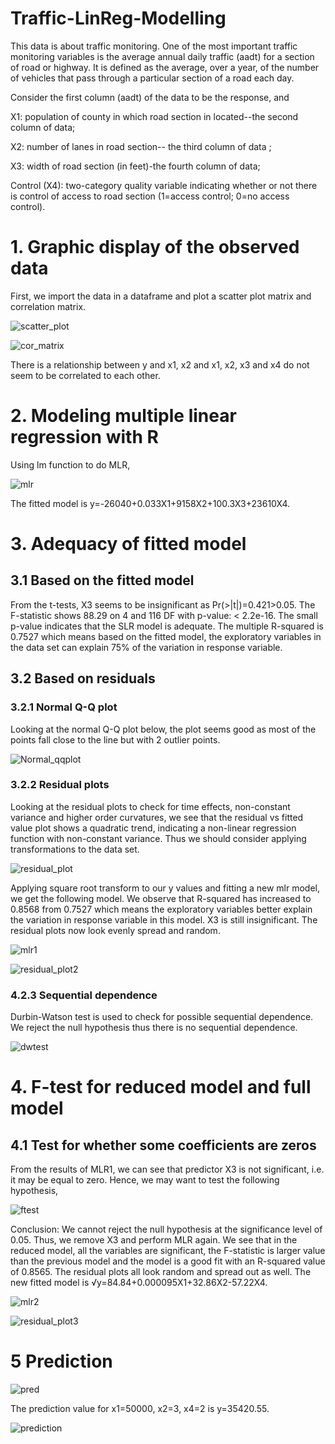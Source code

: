 # Traffic-LinReg-Modelling
This data is about traffic monitoring. One of the most important traffic monitoring variables is the average annual daily traffic (aadt) for a section of road or highway. 
It is defined as the average, over a year, of the number of vehicles that pass through a particular section of a road each day.

Consider the first column (aadt) of the data to be the response, and

X1: population of county in which road section in located--the second column of data;

X2: number of lanes in road section-- the third column of data ;

X3: width of road section (in feet)-the fourth column of data;

Control (X4): two-category quality variable indicating whether or not there is control of access to road section (1=access control; 0=no access control). 

# 1. Graphic display of the observed data
First, we import the data in a dataframe and plot a scatter plot matrix and correlation
matrix.

![scatter_plot](./img/scatter_plot.png)

![cor_matrix](./img/cor_matrix.png)

There is a relationship between y and x1, x2 and x1, x2, x3 and x4 do not seem to be correlated to each other. 

# 2. Modeling multiple linear regression with R
Using lm function to do MLR,

![mlr](./img/mlr.png)

The fitted model is y=-26040+0.033X1+9158X2+100.3X3+23610X4.

# 3. Adequacy of fitted model
## 3.1 Based on the fitted model
From the t-tests, X3 seems to be insignificant as Pr(>|t|)=0.421>0.05.
The F-statistic shows 88.29 on 4 and 116 DF with p-value: < 2.2e-16. The small p-value indicates that the SLR model is adequate.
The multiple R-squared is 0.7527 which means based on the fitted model, the exploratory variables in the data set can explain 75% of the variation in response variable.

## 3.2 Based on residuals
### 3.2.1 Normal Q-Q plot
Looking at the normal Q-Q plot below, the plot seems good as most of the points fall close to the line but with 2 outlier points.

![Normal_qqplot](./img/Normal_qqplot.png)

### 3.2.2 Residual plots
Looking at the residual plots to check for time effects, non-constant variance and higher order curvatures, we see that the residual vs fitted value plot shows a quadratic trend, indicating a non-linear regression function with non-constant variance. Thus we should consider applying transformations to the data set.

![residual_plot](./img/residual_plot.png)

Applying square root transform to our y values and fitting a new mlr model, we get the following model. We observe that R-squared has increased to 0.8568 from 0.7527 which means the exploratory variables better explain the variation in response variable in this model. X3 is still insignificant. The residual plots now look evenly spread and random.

![mlr1](./img/mlr1.png)

![residual_plot2](./img/residual_plot2.png)

### 4.2.3 Sequential dependence
Durbin-Watson test is used to check for possible sequential dependence. We reject the null hypothesis thus there is no sequential dependence.

![dwtest](./img/dwtest.png)

# 4. F-test for reduced model and full model
## 4.1 Test for whether some coefficients are zeros
From the results of MLR1, we can see that predictor X3 is not significant, i.e. it may be equal to zero. Hence, we may want to test the following hypothesis,

![ftest](./img/ftest.png)

Conclusion: We cannot reject the null hypothesis at the significance level of 0.05. 
Thus, we remove X3 and perform MLR again. We see that in the reduced model, all the variables are significant, the F-statistic is larger value than the previous model and the model is a good fit with an R-squared value of 0.8565. The residual plots all look random and spread out as well.
The new fitted model is √y=84.84+0.000095X1+32.86X2-57.22X4.

![mlr2](./img/mlr2.png)

![residual_plot3](./img/residual_plot3.png)

# 5 Prediction

![pred](./img/pred.png)

The prediction value for x1=50000, x2=3, x4=2 is y=35420.55. 

![prediction](./img/prediction.png)
